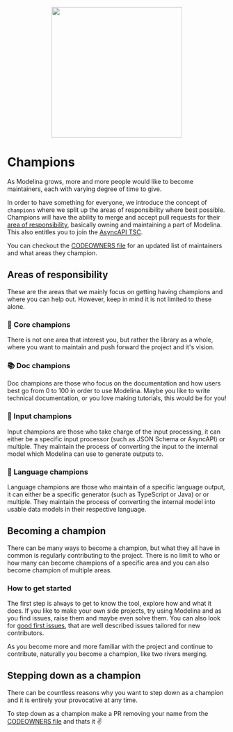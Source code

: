 
<p align="center">
  <img src="https://i.giphy.com/media/3ohs4Az5xSJj0RYrss/giphy.webp" width="300" height="300">
</p>

# Champions
As Modelina grows, more and more people would like to become maintainers, each with varying degree of time to give.

In order to have something for everyone, we introduce the concept of `champions` where we split up the areas of responsibility where best possible. Champions will have the ability to merge and accept pull requests for their [area of responsibility](#areas-of-responsibility), basically owning and maintaining a part of Modelina. This also entitles you to join the [AsyncAPI TSC](https://www.asyncapi.com/community/tsc).

You can checkout the [CODEOWNERS file](../CODEOWNERS) for an updated list of maintainers and what areas they champion.

## Areas of responsibility
These are the areas that we mainly focus on getting having champions and where you can help out. However, keep in mind it is not limited to these alone.

### :running: Core champions
There is not one area that interest you, but rather the library as a whole, where you want to maintain and push forward the project and it's vision.

### :books: Doc champions
Doc champions are those who focus on the documentation and how users best go from 0 to 100 in order to use Modelina. Maybe you like to write technical documentation, or you love making tutorials, this would be for you!

### :trident: Input champions
Input champions are those who take charge of the input processing, it can either be a specific input processor (such as JSON Schema or AsyncAPI) or multiple. They maintain the process of converting the input to the internal model which Modelina can use to generate outputs to.

### :wrench: Language champions
Language champions are those who maintain of a specific language output, it can either be a specific generator (such as TypeScript or Java) or or multiple. They maintain the process of converting the internal model into usable data models in their respective language. 

## Becoming a champion
There can be many ways to become a champion, but what they all have in common is regularly contributing to the project. There is no limit to who or how many can become champions of a specific area and you can also become champion of multiple areas.

### How to get started
The first step is always to get to know the tool, explore how and what it does. If you like to make your own side projects, try using Modelina and as you find issues, raise them and maybe even solve them. You can also look for [good first issues](https://github.com/asyncapi/modelina/issues?q=is%3Aopen+is%3Aissue+label%3A%22good+first+issue%22), that are well described issues tailored for new contributors.

As you become more and more familiar with the project and continue to contribute, naturally you become a champion, like two rivers merging. 

## Stepping down as a champion
There can be countless reasons why you want to step down as a champion and it is entirely your provocative at any time.

To step down as a champion make a PR removing your name from the [CODEOWNERS file](../CODEOWNERS) and thats it :v:
